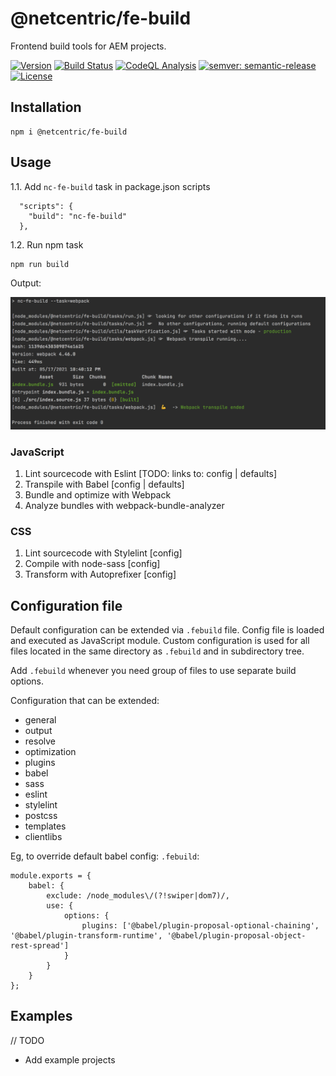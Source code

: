 # @netcentric/fe-build

Frontend build tools for AEM projects.

[![Version](https://img.shields.io/npm/v/@netcentric/fe-build.svg)](https://npmjs.org/package/@netcentric/fe-build)
[![Build Status](https://github.com/netcentric/fe-build/workflows/CI/badge.svg?branch=main)](https://github.com/netcentric/fe-build/actions)
[![CodeQL Analysis](https://github.com/netcentric/fe-build/workflows/CodeQL/badge.svg?branch=main)](https://github.com/netcentric/fe-build/actions)
[![semver: semantic-release](https://img.shields.io/badge/semver-semantic--release-blue.svg)](https://github.com/semantic-release/semantic-release)
[![License](https://img.shields.io/badge/License-Apache%202.0-blue.svg)](https://opensource.org/licenses/Apache-2.0)

## Installation

```
npm i @netcentric/fe-build
```

## Usage
1.1. Add `nc-fe-build` task in package.json scripts
```
  "scripts": {
    "build": "nc-fe-build"
  },
```
1.2. Run npm task
```
npm run build
```
Output:

![task-webpack](docs/images/task-webpack.png)

### JavaScript
1. Lint sourcecode with Eslint [TODO: links to: config | defaults]
2. Transpile with Babel [config | defaults]
3. Bundle and optimize with Webpack
4. Analyze bundles with webpack-bundle-analyzer

### CSS
1. Lint sourcecode with Stylelint [config]
2. Compile with node-sass [config]
3. Transform with Autoprefixer [config]

## Configuration file

Default configuration can be extended via `.febuild` file.
Config file is loaded and executed as JavaScript module.
Custom configuration is used for all files located in the same directory as `.febuild`
and in subdirectory tree.

Add `.febuild` whenever you need group of files to use separate build options.

Configuration that can be extended:
- general
- output
- resolve
- optimization
- plugins
- babel
- sass
- eslint
- stylelint
- postcss
- templates
- clientlibs

Eg, to override default babel config:
`.febuild`:
```
module.exports = {
    babel: {
        exclude: /node_modules\/(?!swiper|dom7)/,
        use: {
            options: {
                plugins: ['@babel/plugin-proposal-optional-chaining', '@babel/plugin-transform-runtime', '@babel/plugin-proposal-object-rest-spread']
            }
        }
    }
};
```

## Examples
// TODO
-  Add example projects
